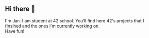 ## Hi there :punch:


<!--
this is comment
-->

I'm Jan. I am student at 42 school. You'll find here 42's projects that I finsihed and the ones I'm currently working on.</br>
Have fun!
